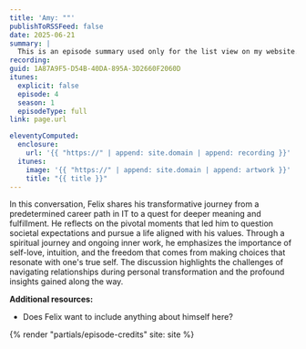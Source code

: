 ```yaml
---
title: 'Amy: ""'
publishToRSSFeed: false
date: 2025-06-21
summary: |
  This is an episode summary used only for the list view on my website.
recording:
guid: 1A87A9F5-D54B-40DA-895A-3D2660F2060D
itunes:
  explicit: false
  episode: 4
  season: 1
  episodeType: full
link: page.url

eleventyComputed:
  enclosure:
    url: '{{ "https://" | append: site.domain | append: recording }}'
  itunes:
    image: '{{ "https://" | append: site.domain | append: artwork }}'
    title: "{{ title }}"
---
```


In this conversation, Felix shares his transformative journey from a predetermined career path in IT to a quest for deeper meaning and fulfillment. He reflects on the pivotal moments that led him to question societal expectations and pursue a life aligned with his values. Through a spiritual journey and ongoing inner work, he emphasizes the importance of self-love, intuition, and the freedom that comes from making choices that resonate with one's true self. The discussion highlights the challenges of navigating relationships during personal transformation and the profound insights gained along the way.

**Additional resources:**

- Does Felix want to include anything about himself here?

{% render "partials/episode-credits" site: site %}
